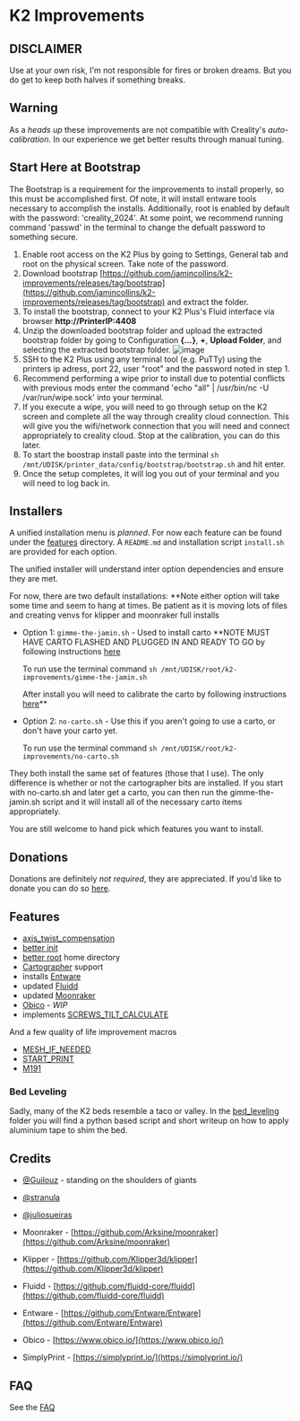 # K2 Improvements

## DISCLAIMER

Use at your own risk, I'm not responsible for fires or broken dreams.  But you do get to keep both halves if something breaks.

## Warning

As a _heads up_ these improvements are not compatible with Creality's _auto-calibration_.  In our experience we get better results through manual tuning.

## Start Here at Bootstrap

The Bootstrap is a requirement for the improvements to install properly, so this must be accomplished first. Of note, it will install entware tools necessary to accomplish the installs. Additionally, root is enabled by default with the password: 'creality_2024'. At some point, we recommend running command 'passwd' in the terminal to change the defualt password to something secure. 

1. Enable root access on the K2 Plus by going to Settings, General tab and root on the physical screen. Take note of the password.
2. Download bootstrap [https://github.com/jamincollins/k2-improvements/releases/tag/bootstrap](https://github.com/jamincollins/k2-improvements/releases/tag/bootstrap) and extract the folder.
3. To install the bootstrap, connect to your K2 Plus's Fluid interface via browser **http://PrinterIP:4408**
4. Unzip the downloaded bootstrap folder and upload the extracted bootstrap folder by going to Configuration **{...}**, **+**, **Upload Folder**, and selecting the extracted bootstrap folder.
    ![image](https://github.com/user-attachments/assets/3d242efc-4cf8-412d-b4b0-59507720f5ad)
5. SSH to the K2 Plus using any terminal tool (e.g. PuTTy) using the printers ip adress, port 22, user "root" and the password noted in step 1.
6. Recommend performing a wipe prior to install due to potential conflicts with previous mods enter the command 'echo "all" | /usr/bin/nc -U /var/run/wipe.sock' into your terminal.
7. If you execute a wipe, you will need to go through setup on the K2 screen and complete all the way through creality cloud connection. This will give you the wifi/network connection that you will need and connect appropriately to creality cloud. Stop at the calibration, you can do this later.
8. To start the boostrap install paste into the terminal `sh /mnt/UDISK/printer_data/config/bootstrap/bootstrap.sh` and hit enter.
9. Once the setup completes, it will log you out of your terminal and you will need to log back in.

## Installers

A unified installation menu is _planned_.  For now each feature can be found under the [features](./features/) directory.  A `README.md` and installation script `install.sh` are provided for each option.

The unified installer will understand inter option dependencies and ensure they are met.

For now, there are two default installations:   **Note either option will take some time and seem to hang at times. Be patient as it is moving lots of files and creating venvs for klipper and moonraker full installs

* Option 1: `gimme-the-jamin.sh` - Used to install carto **NOTE MUST HAVE CARTO FLASHED AND PLUGGED IN AND READY TO GO by following instructions [here](https://github.com/jamincollins/k2-improvements/blob/main/features/cartographer/firmware/README.md)

    To run use the terminal command `sh /mnt/UDISK/root/k2-improvements/gimme-the-jamin.sh` 

    After install you will need to calibrate the carto by following instructions [here](https://github.com/jamincollins/k2-improvements/blob/main/features/cartographer/SETUP.md)**

* Option 2: `no-carto.sh` - Use this if you aren't going to use a carto, or don't have your carto yet.

    To run use the terminal command `sh /mnt/UDISK/root/k2-improvements/no-carto.sh`

They both install the same set of features (those that I use).  The only difference is whether or not the cartographer bits are installed. If you start with no-carto.sh and later get a carto, you can then run the gimme-the-jamin.sh script and it will install all of the necessary carto items appropriately.

You are still welcome to hand pick which features you want to install.

## Donations

Donations are definitely _not required_, they are appreciated.  If you'd like to donate you can do so [here](https://ko-fi.com/jamincollins).

## Features

* [axis_twist_compensation](./features/axis_twist_compensation/README.md)
* [better init](./features/better-init/README.md)
* [better root](./features/better-root/README.md) home directory
* [Cartographer](./features/cartographer/README.md) support
* installs [Entware](https://github.com/Entware/Entware)
* updated [Fluidd](./features/fluidd/README.md)
* updated [Moonraker](./features/moonraker/README.md)
* [Obico](./features/obico/README.md) - _WIP_
* implements [SCREWS_TILT_CALCULATE](https://www.klipper3d.org/Manual_Level.html#adjusting-bed-leveling-screws-using-the-bed-probe)

And a few quality of life improvement macros

* [MESH_IF_NEEDED](./features/macros/bed_mesh/README.md)
* [START_PRINT](./features/macros/start_print/README.md)
* [M191](./features/macros/m191/README.md)

### Bed Leveling

Sadly, many of the K2 beds resemble a taco or valley.  In the [bed_leveling](bed_leveling) folder you will find a python based script and short writeup on how to apply aluminium tape to shim the bed.

## Credits

* [@Guilouz](https://github.com/Guilouz) - standing on the shoulders of giants
* [@stranula](https://github.com/stranula)
* [@juliosueiras](https://github.com/juliosueiras)

* Moonraker - [https://github.com/Arksine/moonraker](https://github.com/Arksine/moonraker)
* Klipper - [https://github.com/Klipper3d/klipper](https://github.com/Klipper3d/klipper)
* Fluidd - [https://github.com/fluidd-core/fluidd](https://github.com/fluidd-core/fluidd)
* Entware - [https://github.com/Entware/Entware](https://github.com/Entware/Entware)
* Obico - [https://www.obico.io/](https://www.obico.io/)
* SimplyPrint - [https://simplyprint.io/](https://simplyprint.io/)

## FAQ

See the [FAQ](./FAQ.md)
